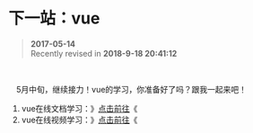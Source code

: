 # 下一站：vue
>  **2017-05-14**  
> Recently revised in **2018-9-18 20:41:12**

<br>

&emsp;5月中旬，继续接力！vue的学习，你准备好了吗？跟我一起来吧！
1. vue在线文档学习：》[点击前往](http://doc.vue-js.com/)《
2. vue在线视频学习：》[点击前往](http://www.imooc.com/course/list?c=vuejs)《

<br>

 